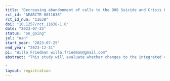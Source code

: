 ```yaml
---
title: "Decreasing abandonment of calls to the 988 Suicide and Crisis Lifeline"
rct_id: "AEARCTR-0011638"
rct_id_num: "11638"
doi: "10.1257/rct.11638-1.0"
date: "2023-07-25"
status: "on_going"
jel: "nan"
start_year: "2023-07-25"
end_year: "2023-12-31"
pi: "Willa Friedman willa.friedman@gmail.com"
abstract: "This study will evaluate whether changes to the integrated voice response (IVR) system and messages that callers to the 988 Suicide and Crisis Lifeline hear can decrease the proportion of callers who abandon their calls (i.e., hang up) before being connected to a person at a local call center. The intervention involves changing the message script and voice recording that callers hear during the initial IVR (before a call is routed) and the script, voice recording, and waiting music that callers hear while waiting to be connected to a counselor. Callers will be assigned to either the control or treatment condition based on a randomization of the last 4 digits of 10-digit phone numbers. During the approximately 3-week study period, calls with the 5000 randomly selected 4-digit sequences will be assigned to the control version of the IVR and queue message, and the other 5000 will be assigned to the treatment version. All phone callers to the line during the study period will be included in the evaluation. We will compare outcomes for incoming callers who are randomly allocated to hear either the current version or the intervention version. The primary outcome of interest is the likelihood that a caller stays on the line and is connected to a crisis counselor. Secondary outcomes include whether a caller remains on the line until being routed, call duration (time until abandon or connection), use of the 988 text option from the same phone number, whether a caller connects to a counselor via text or phone, repeat call to 988 within 24 hours, and selection of IVR menu items.
"
layout: registration
---
```


